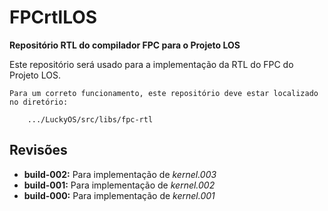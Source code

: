 # FPCrtlLOS #
**Repositório RTL do compilador FPC para o Projeto LOS**

Este repositório será usado para a implementação da RTL do FPC do Projeto LOS.

```
Para um correto funcionamento, este repositório deve estar localizado no diretório:

	.../LuckyOS/src/libs/fpc-rtl
```

## Revisões ##

* **build-002:** Para implementação de *kernel.003*
* **build-001:** Para implementação de *kernel.002*
* **build-000:** Para implementação de *kernel.001*
